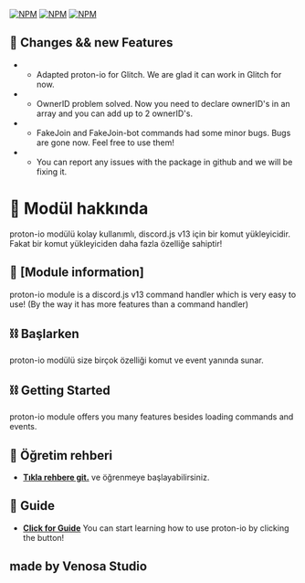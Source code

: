 [![NPM](https://nodei.co/npm/proton-io.png?downloads=true&downloadRank=true&stars=true)](https://npmjs.com/package/proton-io/)
[![NPM](https://img.shields.io/npm/v/proton-io.svg?maxAge=3600)](https://npmjs.com/package/proton-io/)
[![NPM](https://img.shields.io/npm/dt/proton-io?maxAge=3600)](https://npmjs.com/package/proton-io/)

## 🧬 Changes && new Features

* - Adapted proton-io for Glitch. We are glad it can work in Glitch for now.
* - OwnerID problem solved. Now you need to declare ownerID's in an array and you can add up to 2 ownerID's.
* - FakeJoin and FakeJoin-bot commands had some minor bugs. Bugs are gone now. Feel free to use them!
* - You can report any issues with the package in github and we will be fixing it.

# 📌 Modül hakkında 

proton-io modülü kolay kullanımlı, discord.js v13 için bir komut yükleyicidir. Fakat bir komut yükleyiciden daha fazla özelliğe sahiptir!

## 📌 [Module information]

proton-io module is a discord.js v13 command handler which is very easy to use! (By the way it has more features than a command handler)


## ⛓ Başlarken 

proton-io modülü size birçok özelliği komut ve event yanında sunar. 


## ⛓ Getting Started

proton-io module offers you many features besides loading commands and events.


## 📕 Öğretim rehberi

* [**Tıkla rehbere git.**](http://protonio.js.org) 
ve öğrenmeye başlayabilirsiniz.

## 📕 Guide

* [**Click for Guide**](http://protonio.js.org) 
You can start learning how to use proton-io by clicking the button!

## made by Venosa Studio

